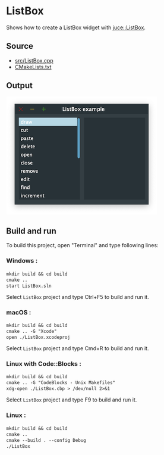 # ListBox

Shows how to create a ListBox widget with [juce::ListBox](https://docs.juce.com/master/classListBox.html).

## Source

* [src/ListBox.cpp](src/ListBox.cpp)
* [CMakeLists.txt](CMakeLists.txt)

## Output

![output](../../../docs/Pictures/ListBox.png)

## Build and run

To build this project, open "Terminal" and type following lines:

### Windows :

``` shell
mkdir build && cd build
cmake .. 
start ListBox.sln
```

Select `ListBox` project and type Ctrl+F5 to build and run it.

### macOS :

``` shell
mkdir build && cd build
cmake .. -G "Xcode"
open ./ListBox.xcodeproj
```

Select `ListBox` project and type Cmd+R to build and run it.

### Linux with Code::Blocks :

``` shell
mkdir build && cd build
cmake .. -G "CodeBlocks - Unix Makefiles"
xdg-open ./ListBox.cbp > /dev/null 2>&1
```

Select `ListBox` project and type F9 to build and run it.

### Linux :

``` shell
mkdir build && cd build
cmake .. 
cmake --build . --config Debug
./ListBox
```
